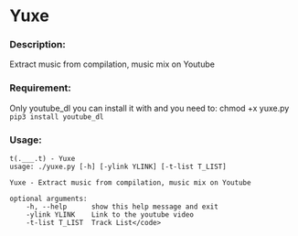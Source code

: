 <h1>Yuxe</h1>
<h3>Description:</h3>
<p>Extract music from compilation, music mix on Youtube</p>
<h3>Requirement:</h3>
Only youtube_dl you can install it with
and you need to:
    chmod +x yuxe.py
<code>pip3 install youtube_dl</code>
<h3>Usage:</h3>

    t(.___.t) - Yuxe
    usage: ./yuxe.py [-h] [-ylink YLINK] [-t-list T_LIST]

    Yuxe - Extract music from compilation, music mix on Youtube

    optional arguments:
        -h, --help      show this help message and exit
        -ylink YLINK    Link to the youtube video
        -t-list T_LIST  Track List</code>

